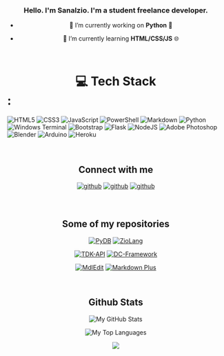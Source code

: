 ### <div align="center">Hello. I'm Sanalzio. I'm a student freelance developer.</div>


<div align="center">

- 🔭 I’m currently working on **Python** 🐍

- 🌱 I’m currently learning **HTML/CSS/JS** 🌐

</div>

<br/>

# <div align="center">💻 Tech Stack</div>:
![HTML5](https://img.shields.io/badge/html5-%23E34F26.svg?style=for-the-badge&logo=html5&logoColor=white) ![CSS3](https://img.shields.io/badge/css3-%231572B6.svg?style=for-the-badge&logo=css3&logoColor=white) ![JavaScript](https://img.shields.io/badge/javascript-%23323330.svg?style=for-the-badge&logo=javascript&logoColor=%23F7DF1E) ![PowerShell](https://img.shields.io/badge/PowerShell-%235391FE.svg?style=for-the-badge&logo=powershell&logoColor=white) ![Markdown](https://img.shields.io/badge/markdown-%23000000.svg?style=for-the-badge&logo=markdown&logoColor=white) ![Python](https://img.shields.io/badge/python-3670A0?style=for-the-badge&logo=python&logoColor=ffdd54) ![Windows Terminal](https://img.shields.io/badge/Windows%20Terminal-%234D4D4D.svg?style=for-the-badge&logo=windows-terminal&logoColor=white) ![Bootstrap](https://img.shields.io/badge/bootstrap-%238511FA.svg?style=for-the-badge&logo=bootstrap&logoColor=white) ![Flask](https://img.shields.io/badge/flask-%23000.svg?style=for-the-badge&logo=flask&logoColor=white) ![NodeJS](https://img.shields.io/badge/node.js-6DA55F?style=for-the-badge&logo=node.js&logoColor=white) ![Adobe Photoshop](https://img.shields.io/badge/adobe%20photoshop-%2331A8FF.svg?style=for-the-badge&logo=adobe%20photoshop&logoColor=white) ![Blender](https://img.shields.io/badge/blender-%23F5792A.svg?style=for-the-badge&logo=blender&logoColor=white) ![Arduino](https://img.shields.io/badge/-Arduino-00979D?style=for-the-badge&logo=Arduino&logoColor=white) ![Heroku](https://img.shields.io/badge/heroku-%23430098.svg?style=for-the-badge&logo=heroku&logoColor=white)

<br/>

## <div align="center">Connect with me</div>

<div align="center">

[<img src="https://img.shields.io/badge/github-%2324292e.svg?&style=for-the-badge&logo=github&logoColor=white" alt=github style="margin-bottom: 7px;" />](https://github.com/sanalzio)
[<img src="https://img.shields.io/badge/E--Mail-gray.svg?&style=for-the-badge&logo=maildotru&logoColor=white" alt=github style="margin-bottom: 7px;" />](mailto:sanalzio@duck.com)
[<img src="https://custom-icon-badges.demolab.com/badge/WebSite-black.svg?&style=for-the-badge&logo=globe&logoColor=darkgreen" alt=github style="margin-bottom: 7px;" />](https://sanalzio.github.io)

</div>

<br/>

## <div align="center">Some of my repositories</div>
<div align="center">

[![PyDB](https://github-readme-stats.vercel.app/api/pin/?username=sanalzio&repo=PyDB&show_owner=true&theme=dark)](https://www.github.com/sanalzio/PyDB)
[![ZioLang](https://github-readme-stats.vercel.app/api/pin/?username=sanalzio&repo=zio-language&show_owner=true&theme=dark)](https://www.github.com/sanalzio/zio-language)

[![TDK-API](https://github-readme-stats.vercel.app/api/pin/?username=sanalzio&repo=TDK-API&show_owner=true&theme=dark)](https://www.github.com/sanalzio/TDK-API)
[![DC-Framework](https://github-readme-stats.vercel.app/api/pin/?username=sanalzio&repo=discord.py-framework&show_owner=true&theme=dark)](https://www.github.com/sanalzio/discord.py-framework)

[![MdlEdit](https://github-readme-stats.vercel.app/api/pin/?username=sanalzio&repo=Mdl-Edit-For-Goldsrc&show_owner=true&theme=dark)](https://www.github.com/sanalzio/Mdl-Edit-For-Goldsrc)
[![Markdown Plus](https://github-readme-stats.vercel.app/api/pin/?username=sanalzio&repo=markdown-plus&show_owner=true&theme=dark)](https://www.github.com/sanalzio/markdown-plus)
</div>

<br/>

## <div align="center">Github Stats</div>
<div align="center">

![My GitHub Stats](https://github-readme-stats.vercel.app/api?username=sanalzio&show_icons=true&hide_border=true&bg_color=1e1e2e&text_color=cdd6f4&icon_color=cba6f7&title_color=94e2d5\&rank_icon=github)

![My Top Languages](https://github-readme-stats.vercel.app/api/top-langs/?username=sanalzio&hide_border=true&bg_color=1e1e2e&text_color=cdd6f4&icon_color=cba6f7&title_color=94e2d5\&layout=compact)


[<img src="https://img.shields.io/badge/Donate-Buy%20Me%20A%20Coffee-orange.svg?style=for-the-badge&logo=buymeacoffee" align="center" />](https://www.buymeacoffee.com/sanalzio)
</div>
